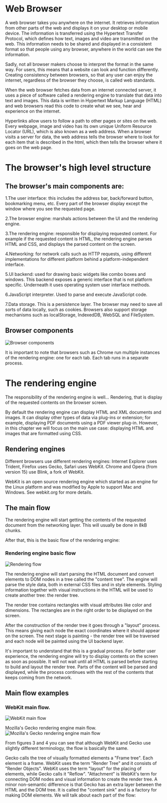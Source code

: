 # Web Browser

A web browser takes you anywhere on the internet.
It retrieves information from other parts of the web and displays it on your
desktop or mobile device. The information is transferred using the
Hypertext Transfer Protocol, which defines how text, images and video are
transmitted on the web. This information needs to be shared and displayed
in a consistent format so that people using any browser, anywhere in
the world can see the information.

Sadly, not all browser makers choose to interpret the format in the same way.
For users, this means that a website can look and function differently.
Creating consistency between browsers, so that any user can enjoy the
internet, regardless of the browser they choose, is called web standards.

When the web browser fetches data from an internet connected server, it uses
a piece of software called a rendering engine to translate that data into
text and images. This data is written in Hypertext Markup Language (HTML)
and web browsers read this code to create what we see, hear and experience
on the internet.

Hyperlinks allow users to follow a path to other pages or sites on the web.
Every webpage, image and video has its own unique Uniform Resource Locator
(URL), which is also known as a web address. When a browser visits a server
for data, the web address tells the browser where to look for each item that
is described in the html, which then tells the browser where it goes on the
web page.

# The browser's high level structure

## The browser's main components are:

1.The user interface: this includes the address bar, back/forward button,
bookmarking menu, etc. Every part of the browser display except the window
where you see the requested page.

2.The browser engine: marshals actions between the UI and the rendering engine.

3.The rendering engine: responsible for displaying requested content. For
example if the requested content is HTML, the rendering engine parses HTML
and CSS, and displays the parsed content on the screen.

4.Networking: for network calls such as HTTP requests, using different
implementations for different platform behind a platform-independent interface.

5.UI backend: used for drawing basic widgets like combo boxes and windows.
This backend exposes a generic interface that is not platform specific.
Underneath it uses operating system user interface methods.

6.JavaScript interpreter. Used to parse and execute JavaScript code.

7.Data storage. This is a persistence layer. The browser may need to
save all sorts of data locally, such as cookies. Browsers also support
storage mechanisms such as localStorage, IndexedDB, WebSQL and FileSystem.

## Browser components

![Browser components](https://i.ibb.co/47jVHx2/browse.jpg)

It is important to note that browsers such as Chrome run multiple
instances of the rendering engine: one for each tab. Each tab runs in
a separate process.

# The rendering engine

The responsibility of the rendering engine is well… Rendering, that is display of the requested contents on the browser screen.

By default the rendering engine can display HTML and XML documents and images. It can display other types of data via plug-ins or extension; for example, displaying PDF documents using a PDF viewer plug-in. However, in this chapter we will focus on the main use case: displaying HTML and images that are formatted using CSS.

## Rendering engines

Different browsers use different rendering engines: Internet Explorer uses Trident, Firefox uses Gecko, Safari uses WebKit. Chrome and Opera (from version 15) use Blink, a fork of WebKit.

WebKit is an open source rendering engine which started as an engine for the Linux platform and was modified by Apple to support Mac and Windows. See webkit.org for more details.

## The main flow

The rendering engine will start getting the contents of the requested document from the networking layer. This will usually be done in 8kB chunks.

After that, this is the basic flow of the rendering engine:

### Rendering engine basic flow

![Rendering flow](https://i.ibb.co/yN9pDnJ/rendering-basic-flow.jpg)

The rendering engine will start parsing the HTML document and convert elements to DOM nodes in a tree called the "content tree". The engine will parse the style data, both in external CSS files and in style elements. Styling information together with visual instructions in the HTML will be used to create another tree: the render tree.

The render tree contains rectangles with visual attributes like color and dimensions. The rectangles are in the right order to be displayed on the screen.

After the construction of the render tree it goes through a "layout" process. This means giving each node the exact coordinates where it should appear on the screen. The next stage is painting - the render tree will be traversed and each node will be painted using the UI backend layer.

It's important to understand that this is a gradual process. For better user experience, the rendering engine will try to display contents on the screen as soon as possible. It will not wait until all HTML is parsed before starting to build and layout the render tree. Parts of the content will be parsed and displayed, while the process continues with the rest of the contents that keeps coming from the network.

## Main flow examples

### WebKit main flow.

![WebKit main flow](https://i.ibb.co/WF7q5nF/webkit-main-flow.jpg)

Mozilla's Gecko rendering engine main flow.
![Mozilla's Gecko rendering engine main flow](https://i.ibb.co/W0sSphQ/mozilla-geco.jpg)

From figures 3 and 4 you can see that although WebKit and Gecko use slightly different terminology, the flow is basically the same.

Gecko calls the tree of visually formatted elements a "Frame tree". Each element is a frame. WebKit uses the term "Render Tree" and it consists of "Render Objects". WebKit uses the term "layout" for the placing of elements, while Gecko calls it "Reflow". "Attachment" is WebKit's term for connecting DOM nodes and visual information to create the render tree. A minor non-semantic difference is that Gecko has an extra layer between the HTML and the DOM tree. It is called the "content sink" and is a factory for making DOM elements. We will talk about each part of the flow:
